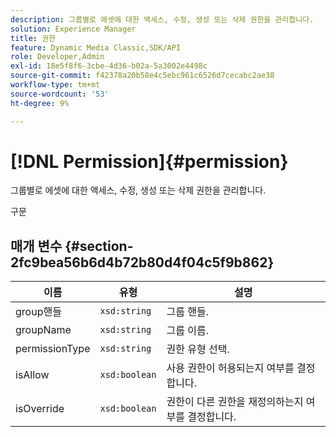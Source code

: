 ```yaml
---
description: 그룹별로 에셋에 대한 액세스, 수정, 생성 또는 삭제 권한을 관리합니다.
solution: Experience Manager
title: 권한
feature: Dynamic Media Classic,SDK/API
role: Developer,Admin
exl-id: 18e5f8f6-3cbe-4d36-b02a-5a3002e4498c
source-git-commit: f42378a20b58e4c5ebc961c6526d7cecabc2ae38
workflow-type: tm+mt
source-wordcount: '53'
ht-degree: 9%

---
```


# [!DNL Permission]{#permission}

그룹별로 에셋에 대한 액세스, 수정, 생성 또는 삭제 권한을 관리합니다.

구문

## 매개 변수 {#section-2fc9bea56b6d4b72b80d4f04c5f9b862}

| 이름 | 유형 | 설명 |
|---|---|---|
| group핸들 | `xsd:string` | 그룹 핸들. |
| groupName | `xsd:string` | 그룹 이름. |
| permissionType | `xsd:string` | 권한 유형 선택. |
| isAllow | `xsd:boolean` | 사용 권한이 허용되는지 여부를 결정합니다. |
| isOverride | `xsd:boolean` | 권한이 다른 권한을 재정의하는지 여부를 결정합니다. |
